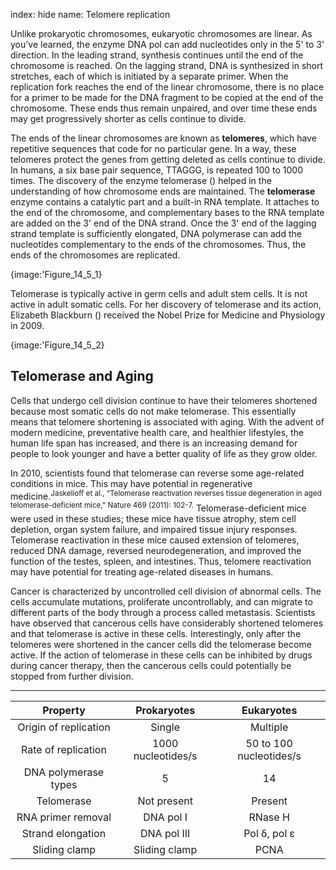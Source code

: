 index: hide
name: Telomere replication

Unlike prokaryotic chromosomes, eukaryotic chromosomes are linear. As you’ve learned, the enzyme DNA pol can add nucleotides only in the 5' to 3' direction. In the leading strand, synthesis continues until the end of the chromosome is reached. On the lagging strand, DNA is synthesized in short stretches, each of which is initiated by a separate primer. When the replication fork reaches the end of the linear chromosome, there is no place for a primer to be made for the DNA fragment to be copied at the end of the chromosome. These ends thus remain unpaired, and over time these ends may get progressively shorter as cells continue to divide.

The ends of the linear chromosomes are known as  **telomeres**, which have repetitive sequences that code for no particular gene. In a way, these telomeres protect the genes from getting deleted as cells continue to divide. In humans, a six base pair sequence, TTAGGG, is repeated 100 to 1000 times. The discovery of the enzyme telomerase () helped in the understanding of how chromosome ends are maintained. The  **telomerase** enzyme contains a catalytic part and a built-in RNA template. It attaches to the end of the chromosome, and complementary bases to the RNA template are added on the 3' end of the DNA strand. Once the 3' end of the lagging strand template is sufficiently elongated, DNA polymerase can add the nucleotides complementary to the ends of the chromosomes. Thus, the ends of the chromosomes are replicated.


{image:'Figure_14_5_1}
        

Telomerase is typically active in germ cells and adult stem cells. It is not active in adult somatic cells. For her discovery of telomerase and its action, Elizabeth Blackburn () received the Nobel Prize for Medicine and Physiology in 2009.


{image:'Figure_14_5_2}
        

## Telomerase and Aging

Cells that undergo cell division continue to have their telomeres shortened because most somatic cells do not make telomerase. This essentially means that telomere shortening is associated with aging. With the advent of modern medicine, preventative health care, and healthier lifestyles, the human life span has increased, and there is an increasing demand for people to look younger and have a better quality of life as they grow older.

In 2010, scientists found that telomerase can reverse some age-related conditions in mice. This may have potential in regenerative medicine.<sup>Jaskelioff et al., “Telomerase reactivation reverses tissue degeneration in aged telomerase-deficient mice,” Nature 469 (2011): 102-7.</sup> Telomerase-deficient mice were used in these studies; these mice have tissue atrophy, stem cell depletion, organ system failure, and impaired tissue injury responses. Telomerase reactivation in these mice caused extension of telomeres, reduced DNA damage, reversed neurodegeneration, and improved the function of the testes, spleen, and intestines. Thus, telomere reactivation may have potential for treating age-related diseases in humans.

Cancer is characterized by uncontrolled cell division of abnormal cells. The cells accumulate mutations, proliferate uncontrollably, and can migrate to different parts of the body through a process called metastasis. Scientists have observed that cancerous cells have considerably shortened telomeres and that telomerase is active in these cells. Interestingly, only after the telomeres were shortened in the cancer cells did the telomerase become active. If the action of telomerase in these cells can be inhibited by drugs during cancer therapy, then the cancerous cells could potentially be stopped from further division.


****

| Property | Prokaryotes | Eukaryotes |
|:-:|:-:|:-:|
| Origin of replication | Single | Multiple |
| Rate of replication | 1000 nucleotides/s | 50 to 100 nucleotides/s |
| DNA polymerase types | 5 | 14 |
| Telomerase | Not present | Present |
| RNA primer removal | DNA pol I | RNase H |
| Strand elongation | DNA pol III | Pol δ, pol ε |
| Sliding clamp | Sliding clamp | PCNA |
    
